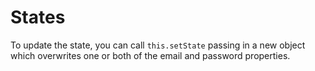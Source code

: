 # States

To update the state, you can call `this.setState` passing in a new object which overwrites one or both of the email and password properties.